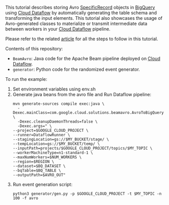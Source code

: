 This tutorial describes storing Avro [SpecificRecord](http://avro.apache.org/docs/1.8.1/api/java/index.html?org/apache/avro/specific/SpecificRecord.html) objects in [BigQuery](https://cloud.google.com/bigquery) using [Cloud Dataflow](https://cloud.google.com/dataflow) by automatically generating the table schema and transforming the input elements. This tutorial also showcases the usage of Avro-generated classes to materialize or transmit intermediate data between workers in your [Cloud Dataflow](https://cloud.google.com/dataflow) pipeline.

Please refer to the related [article](https://cloud.google.com/solutions/streaming-avro-records-into-bigquery-using-dataflow) for all the steps to follow in this tutorial.

Contents of this repository:

* `BeamAvro`: Java code for the Apache Beam pipeline deployed on [Cloud Dataflow](https://cloud.google.com/dataflow/).
* `generator`: Python code for the randomized event generator.

To run the example:
1. Set environment variables using env.sh
2. Generate java beans from the avro file and Run Dataflow pipeline: 
    ```shell script
    mvn generate-sources compile exec:java \
      -Dexec.mainClass=com.google.cloud.solutions.beamavro.AvroToBigQuery \
      -Dexec.cleanupDaemonThreads=false \
      -Dexec.args=" \
    --project=$GOOGLE_CLOUD_PROJECT \
    --runner=DataflowRunner \
    --stagingLocation=gs://$MY_BUCKET/stage/ \
    --tempLocation=gs://$MY_BUCKET/temp/ \
    --inputPath=projects/$GOOGLE_CLOUD_PROJECT/topics/$MY_TOPIC \
    --workerMachineType=n1-standard-1 \
    --maxNumWorkers=$NUM_WORKERS \
    --region=$REGION \
    --dataset=$BQ_DATASET \
    --bqTable=$BQ_TABLE \
    --outputPath=$AVRO_OUT"
    ```
4. Run event generation script: 
    ```shell script
    python3 generator/gen.py -p $GOOGLE_CLOUD_PROJECT -t $MY_TOPIC -n 100 -f avro
    ```

